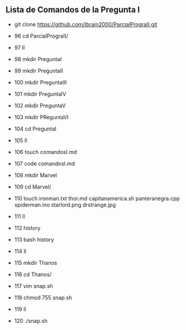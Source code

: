 ## Lista de Comandos de la Pregunta I

* git clone https://github.com/Ibrain2000/ParcialPrograII.git

*   96  cd ParcialPrograII/
*   97  ll
*   98  mkdir PreguntaI
*   99  mkdir PreguntaII
*  100  mkdir PreguntaIII
*  101  mkdir PreguntaIV
*  102  mkdir PreguntaV
*  103  mkdir PReguntaVI
*  104  cd PreguntaI
*  105  ll
*  106  touch comandosI.md
*  107  code comandosI.md 
*  108  mkdir  Marvel
*  109  cd Marvel/
*  110  touch ironman.txt thor.md capitanamerica.sh panteranegra.cpp spiderman.ino starlord.png drstrange.jpg 

*  111  ll
*  112  history
*  113  bash history
*  114  ll
*  115  mkdir Thanos 
*  116  cd Thanos/
*  117  vim snap.sh
*  118  chmod 755 snap.sh 
*  119  ll
* 120  ./snap.sh 